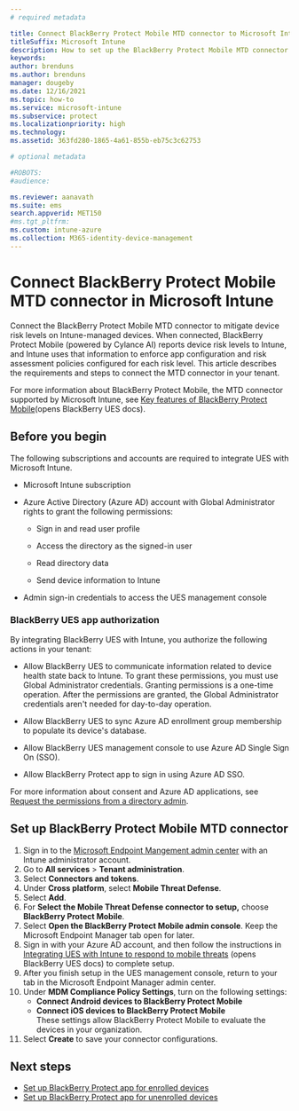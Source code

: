 ```yaml
---
# required metadata

title: Connect BlackBerry Protect Mobile MTD connector to Microsoft Intune
titleSuffix: Microsoft Intune
description: How to set up the BlackBerry Protect Mobile MTD connector in Microsoft Intune to control mobile device access to your corporate resources.
keywords:
author: brenduns
ms.author: brenduns
manager: dougeby
ms.date: 12/16/2021
ms.topic: how-to
ms.service: microsoft-intune
ms.subservice: protect
ms.localizationpriority: high
ms.technology:
ms.assetid: 363fd280-1865-4a61-855b-eb75c3c62753

# optional metadata

#ROBOTS:
#audience:

ms.reviewer: aanavath
ms.suite: ems
search.appverid: MET150
#ms.tgt_pltfrm:
ms.custom: intune-azure
ms.collection: M365-identity-device-management
---
```


# Connect BlackBerry Protect Mobile MTD connector in Microsoft Intune

Connect the BlackBerry Protect Mobile MTD connector to mitigate device risk levels on Intune-managed devices. When connected, BlackBerry Protect Mobile (powered by Cylance AI) reports device risk levels to Intune, and Intune uses that information to enforce app configuration and risk assessment policies configured for each risk level. This article describes the requirements and steps to connect the MTD connector in your tenant.  

For more information about BlackBerry Protect Mobile, the MTD connector supported by Microsoft Intune, see [Key features of BlackBerry Protect Mobile](https://docs.blackberry.com/unified-endpoint-security/blackberry-ues/overview/What-is-BlackBerry-Protect-Mobile/Key-features-of-BlackBerry-Protect-Mobile)(opens BlackBerry UES docs).  

## Before you begin    

The following subscriptions and accounts are required to integrate UES with Microsoft Intune. 

- Microsoft Intune subscription 

- Azure Active Directory (Azure AD) account with Global Administrator rights to grant the following permissions:

  - Sign in and read user profile

  - Access the directory as the signed-in user

  - Read directory data

  - Send device information to Intune

- Admin sign-in credentials to access the UES management console 

### BlackBerry UES app authorization

By integrating BlackBerry UES with Intune, you authorize the following actions in your tenant:   

- Allow BlackBerry UES to communicate information related to device health state back to Intune. To grant these permissions, you must use Global Administrator credentials. Granting permissions is a one-time operation. After the permissions are granted, the Global Administrator credentials aren't needed for day-to-day operation.

- Allow BlackBerry UES to sync Azure AD enrollment group membership to populate its device's database.

- Allow BlackBerry UES management console to use Azure AD Single Sign On (SSO).

- Allow BlackBerry Protect app to sign in using Azure AD SSO.

For more information about consent and Azure AD applications, see [Request the permissions from a directory admin](/azure/active-directory/develop/v2-permissions-and-consent#request-the-permissions-from-a-directory-admin).  


## Set up BlackBerry Protect Mobile MTD connector 

1. Sign in to the [Microsoft Endpoint Mangement admin center](https://go.microsoft.com/fwlink/?linkid=2109431) with an Intune administrator account.  
2. Go to **All services** > **Tenant administration**.
3. Select **Connectors and tokens**.  
4. Under **Cross platform**, select **Mobile Threat Defense**.
5. Select **Add**.
6. For **Select the Mobile Threat Defense connector to setup,** choose **BlackBerry Protect Mobile**. 
7. Select **Open the BlackBerry Protect Mobile admin console**. Keep the Microsoft Endpoint Manager tab open for later.
8. Sign in with your Azure AD account, and then follow the instructions in [Integrating UES with Intune to respond to mobile threats](https://docs.blackberry.com/en/unified-endpoint-security/blackberry-ues) (opens BlackBerry UES docs) to complete setup.  
9. After you finish setup in the UES management console, return to your tab in the Microsoft Endpoint Manager admin center. 
10. Under **MDM Compliance Policy Settings**, turn on the following settings:  
    * **Connect Android devices to BlackBerry Protect Mobile**
    * **Connect iOS devices to BlackBerry Protect Mobile**  
    These settings allow BlackBerry Protect Mobile to evaluate the devices in your organization.  
 11. Select **Create** to save your connector configurations.    

## Next steps

- [Set up BlackBerry Protect app for enrolled devices](mtd-apps-ios-app-configuration-policy-add-assign.md)
- [Set up BlackBerry Protect app for unenrolled devices](mtd-add-apps-unenrolled-devices.md)
